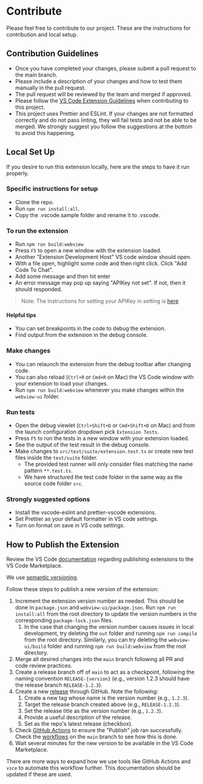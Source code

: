 # Contribute

Please feel free to contribute to our project. These are the instructions for contribution and local setup.

## Contribution Guidelines

- Once you have completed your changes, please submit a pull request to the main branch.
- Please include a description of your changes and how to test them manually in the pull request.
- The pull request will be reviewed by the team and merged if approved.
- Please follow the [VS Code Extension Guidelines](https://code.visualstudio.com/api/references/extension-guidelines) when contributing to this project.
- This project uses Prettier and ESLint. If your changes are not formatted correctly and do not pass linting, they will fail tests and not be able to be merged. We strongly suggest you follow the suggestions at the bottom to avoid this happening.

## Local Set Up

If you desire to run this extension locally, here are the steps to have it run properly.

### Specific instructions for setup

- Clone the repo.
- Run `npm run install:all`.
- Copy the .vscode.sample folder and rename it to .vscode.

### To run the extension

- Run `npm run build:webview`
- Press `F5` to open a new window with the extension loaded.
- Another "Extension Development Host" VS code window should open.
- With a file open, highlight some code and then right click. Click "Add Code To Chat".
- Add some message and then hit enter
- An error message may pop up saying "APIKey not set". If not, then it should responded.

> Note: The instructions for setting your APIKey in setting is [here](README.md)

#### Helpful tips

- You can set breakpoints in the code to debug the extension.
- Find output from the extension in the debug console.

### Make changes

- You can relaunch the extension from the debug toolbar after changing code.
- You can also reload (`Ctrl+R` or `Cmd+R` on Mac) the VS Code window with your extension to load your changes.
- Run `npm run build:webview` whenever you make changes within the `webview-ui` folder.

### Run tests

- Open the debug viewlet (`Ctrl+Shift+D` or `Cmd+Shift+D` on Mac) and from the launch configuration dropdown pick `Extension Tests`.
- Press `F5` to run the tests in a new window with your extension loaded.
- See the output of the test result in the debug console.
- Make changes to `src/test/suite/extension.test.ts` or create new test files inside the `test/suite` folder.
  - The provided test runner will only consider files matching the name pattern `**.test.ts`.
  - We have structured the test code folder in the same way as the source code folder `src`.

### Strongly suggested options

- Install the vscode-eslint and prettier-vscode extensions.
- Set Prettier as your default formatter in VS code settings.
- Turn on format on save in VS code settings.

## How to Publish the Extension

Review the VS Code [documentation](https://code.visualstudio.com/api/working-with-extensions/publishing-extension) regarding publishing extensions to the VS Code Marketplace.

We use [semantic versioning](https://semver.org/).

Follow these steps to publish a new version of the extension:

1. Increment the extension version number as needed. This should be done in `package.json` and `webview-ui/package.json`. Run `npm run install:all` from the root directory to update the version numbers in the corresponding `package-lock.json` files.
   1. In the case that changing the version number causes issues in local development, try deleting the `out` folder and running `npm run compile` from the root directory. Similarly, you can try deleting the `webview-ui/build` folder and running `npm run build:webview` from the root directory.
2. Merge all desired changes into the `main` branch following all PR and code review practices.
3. Create a release branch off of `main` to act as a checkpoint, following the naming convention `RELEASE-{version}` (e.g., version 1.2.3 should have the release branch `RELEASE-1.2.3`).
4. Create a new [release](https://github.com/beanlab/byoLAD/releases) through GitHub. Note the following:
   1. Create a new tag whose name is the version number (e.g., `1.2.3`).
   2. Target the release branch created above (e.g., `RELEASE-1.2.3`).
   3. Set the release title as the version number (e.g., `1.2.3`).
   4. Provide a useful description of the release.
   5. Set as the repo's latest release (checkbox).
5. Check [GitHub Actions](https://github.com/beanlab/byoLAD/actions) to ensure the "Publish" job ran successfully. Check the [workflows](https://github.com/beanlab/byoLAD/tree/main/.github/workflows) on the `main` branch to see how this is done.
6. Wait several minutes for the new version to be available in the VS Code Marketplace.

There are more ways to expand how we use tools like GitHub Actions and `vsce` to automate this workflow further. This documentation should be updated if these are used.
